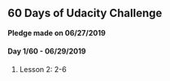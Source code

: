 ## 60 Days of Udacity Challenge

**Pledge made on 06/27/2019**

#### Day 1/60 - 06/29/2019
1. Lesson 2: 2-6